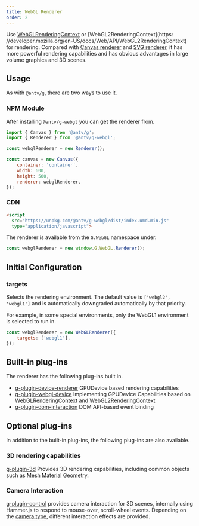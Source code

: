 ```yaml
---
title: WebGL Renderer
order: 2
---
```


Use [WebGLRenderingContext](https://developer.mozilla.org/en-US/docs/Web/API/WebGLRenderingContext) or [WebGL2RenderingContext](https: //developer.mozilla.org/en-US/docs/Web/API/WebGL2RenderingContext) for rendering. Compared with [Canvas renderer](/en/docs/api/renderer/canvas) and [SVG renderer](/en/docs/api/renderer/svg), it has more powerful rendering capabilities and has obvious advantages in large volume graphics and 3D scenes.

## Usage

As with `@antv/g`, there are two ways to use it.

### NPM Module

After installing `@antv/g-webgl` you can get the renderer from.

```js
import { Canvas } from '@antv/g';
import { Renderer } from '@antv/g-webgl';

const webglRenderer = new Renderer();

const canvas = new Canvas({
    container: 'container',
    width: 600,
    height: 500,
    renderer: webglRenderer,
});
```

### CDN

```html
<script
  src="https://unpkg.com/@antv/g-webgl/dist/index.umd.min.js"
  type="application/javascript">
```

The renderer is available from the `G.WebGL` namespace under.

```js
const webglRenderer = new window.G.WebGL.Renderer();
```

## Initial Configuration

### targets

Selects the rendering environment. The default value is `['webgl2', 'webgl1']` and is automatically downgraded automatically by that priority.

For example, in some special environments, only the WebGL1 environment is selected to run in.

```js
const webglRenderer = new WebGLRenderer({
    targets: ['webgl1'],
});
```

## Built-in plug-ins

The renderer has the following plug-ins built in.

-   [g-plugin-device-renderer](/en/docs/plugins/device-renderer) GPUDevice based rendering capabilities
-   [g-plugin-webgl-device](/en/docs/plugins/webgl-device) Implementing GPUDevice Capabilities based on [WebGLRenderingContext](https://developer.mozilla.org/en-US/docs/Web/API/WebGLRenderingContext) and [WebGL2RenderingContext](https://developer.mozilla.org/en-US/docs/Web/API/WebGL2RenderingContext)
-   [g-plugin-dom-interaction](/en/docs/plugins/dom-interaction) DOM API-based event binding

## Optional plug-ins

In addition to the built-in plug-ins, the following plug-ins are also available.

### 3D rendering capabilities

[g-plugin-3d](/en/docs/plugins/3d) Provides 3D rendering capabilities, including common objects such as [Mesh](/en/docs/api/3d/mesh) [Material](/en/docs/api/3d/material) [Geometry](/en/docs/api/3d/geometry).

### Camera Interaction

[g-plugin-control](/en/docs/plugins/control) provides camera interaction for 3D scenes, internally using Hammer.js to respond to mouse-over, scroll-wheel events. Depending on the [camera type](/en/docs/api/camera#camera-types), different interaction effects are provided.
